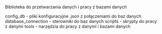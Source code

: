 Biblioteka do przetwarzania danych i pracy z bazami danych

config_db - pliki konfiguracyjne .json z połączeniami do baz danych 
database_connection - sterowniki do baz danych 
scripts - skrypty do pracy z danymi 
tools - narzędzia do pracy z danymi i bazami danych
